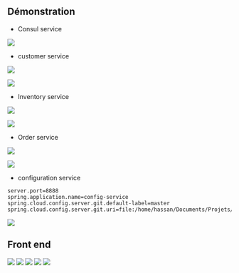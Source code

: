 ## Démonstration
- Consul service

![](screens/1.png)

- customer service

![](screens/2.png)

![](screens/3.png)

- Inventory service

![](screens/4.png)

![](screens/5.png)

- Order service

![](screens/6.png)

![](screens/7.png)

- configuration  service
```properties
server.port=8888
spring.application.name=config-service
spring.cloud.config.server.git.default-label=master
spring.cloud.config.server.git.uri=file:/home/hassan/Documents/Projets/spring/ecom/ecom/ecom/config.repo

```
![](screens/8.png)

## Front end
![](screens/9.png)
![](screens/10.png)
![](screens/11.png)
![](screens/12.png)
![](screens/13.png)
